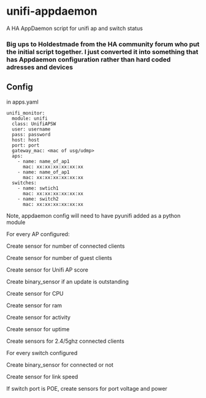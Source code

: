# unifi-appdaemon
A HA AppDaemon script for unifi ap and switch status

### Big ups to Holdestmade from the HA community forum who put the initial script together. I just converted it into something that has Appdaemon configuration rather than hard coded adresses and devices

## Config
in apps.yaml
```
unifi_monitor:
  module: unifi
  class: UnifiAPSW
  user: username
  pass: password
  host: host
  port: port
  gateway_mac: <mac of usg/udmp>
  aps:
    - name: name_of_ap1
      mac: xx:xx:xx:xx:xx:xx
    - name: name_of_ap1
      mac: xx:xx:xx:xx:xx:xx
  switches:
    - name: swtich1
      mac: xx:xx:xx:xx:xx:xx
    - name: switch2
      mac: xx:xx:xx:xx:xx:xx
```
Note, appdaemon config will need to have pyunifi added as a python module


For every AP configured:

Create sensor for number of connected clients

Create sensor for number of guest clients

Create sensor for Unifi AP score

Create binary_sensor if an update is outstanding

Create sensor for CPU

Create sensor for ram

Create sensor for activity

Create sensor for uptime

Create sensors for 2.4/5ghz connected clients


For every switch configured

Create binary_sensor for connected or not

Create sensor for link speed

If switch port is POE, create sensors for port voltage and power
